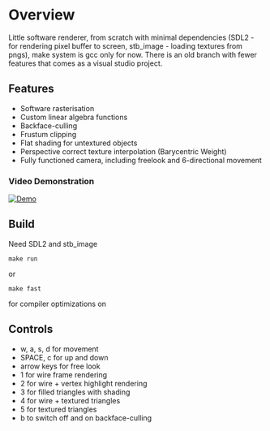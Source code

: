 # Overview
Little software renderer, from scratch with minimal dependencies (SDL2 - for rendering pixel buffer to screen, stb_image - loading textures from pngs), make system is gcc only for now. There is an old branch with fewer features that comes as a visual studio project.

## Features
- Software rasterisation
- Custom linear algebra functions
- Backface-culling
- Frustum clipping
- Flat shading for untextured objects
- Perspective correct texture interpolation (Barycentric Weight)
- Fully functioned camera, including freelook and 6-directional movement

### Video Demonstration
[![Demo](https://img.youtube.com/vi/urqiXzyUDd0/0.jpg)](https://www.youtube.com/watch?v=urqiXzyUDd0)

## Build
Need SDL2 and stb_image
```
make run
```
or
```
make fast
```
for compiler optimizations on

## Controls
- w, a, s, d for movement
- SPACE, c for up and down
- arrow keys for free look
- 1 for wire frame rendering
- 2 for wire + vertex highlight rendering
- 3 for filled triangles with shading
- 4 for wire + textured triangles
- 5 for textured triangles
- b to switch off and on backface-culling
